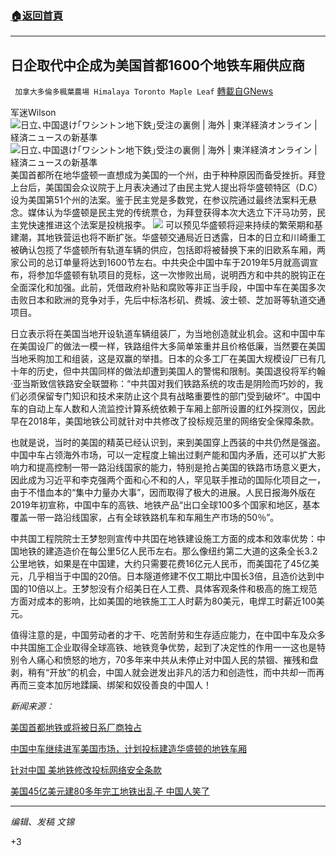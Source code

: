 ###  [:house:返回首頁](https://github.com/ourhimalayas/txt)
---

## 日企取代中企成为美国首都1600个地铁车厢供应商
` 加拿大多倫多楓葉農場 Himalaya Toronto Maple Leaf` [轉載自GNews](https://gnews.org/zh-hans/1256645/)

军迷Wilson
![日立､中国退け｢ワシントン地下鉄｣受注の裏側 | 海外 | 東洋経済オンライン | 経済ニュースの新基準]()![日立､中国退け｢ワシントン地下鉄｣受注の裏側 | 海外 | 東洋経済オンライン | 経済ニュースの新基準](https://tk.ismcdn.jp/mwimgs/8/e/640/img_8eb28d4bae8d86304ed457586e636f50607761.jpg)
美国首都所在地华盛顿一直想成为美国的一个州，由于种种原因而备受挫折。拜登上台后，美国国会众议院于上月表决通过了由民主党人提出将华盛顿特区（D.C）设为美国第51个州的法案。鉴于民主党是多数党，在参议院通过最终法案料无悬念。媒体认为华盛顿是民主党的传统票仓，为拜登获得本次大选立下汗马功劳，民主党快速推进这个法案是投桃报李。
![]()![](https://gnews-media-offload.s3.amazonaws.com/wp-content/uploads/2021/05/19090950/%E5%B1%8F%E5%B9%95%E6%88%AA%E5%9B%BE1192.png)
可以预见华盛顿将迎来持续的繁荣期和基建潮，其地铁营运也将不断扩张。华盛顿交通局近日透露，日本的日立和川崎重工被确认包揽了华盛顿所有轨道车辆的供应，包括即将被替换下来的旧欧系车厢，两家公司的总订单量将达到1600节左右。中共央企中国中车于2019年5月就高调宣布，将参加华盛顿有轨项目的竞标，这一次惨败出局，说明西方和中共的脱钩正在全面深化和加强。此前，凭借政府补贴和腐败等非正当手段，中国中车在美国多次击败日本和欧洲的竞争对手，先后中标洛杉矶、费城、波士顿、芝加哥等轨道交通项目。

日立表示将在美国当地开设轨道车辆组装厂，为当地创造就业机会。这和中国中车在美国设厂的做法一模一样，铁路组件大多简单笨重并且价格低廉，当然要在美国当地釆购加工和组装，这是双赢的举措。日本的众多工厂在美国大规模设厂已有几十年的历史，但中共国同样的做法却遭到美国人的警惕和限制。美国退役将军约翰·亚当斯致信铁路安全联盟称：“中共国对我们铁路系统的攻击是阴险而巧妙的，我们必须保留专门知识和技术来防止这个具有战略重要性的部门受到破坏”。中国中车的自动上车人数和人流监控计算系统依赖于车厢上部所设置的红外探测仪，因此早在2018年，美国地铁公司就针对中共修改了投标规范里的网络安全保障条款。

也就是说，当时的美国的精英已经认识到，来到美国穿上西装的中共仍然是强盗。中国中车占领海外市场，可以一定程度上输出过剩产能和国内矛盾，还可以扩大影响力和提高控制一带一路沿线国家的能力，特别是抢占美国的铁路市场意义更大，因此成为习近平和李克强两个面和心不和的人，罕见联手推动的国际化项目之一，由于不惜血本的“集中力量办大事”，因而取得了极大的进展。人民日报海外版在2019年初宣称，中国中车的高铁、地铁产品“出口全球100多个国家和地区，基本覆盖一带一路沿线国家，占有全球铁路机车和车厢生产市场的50％”。

中共国工程院院士王梦恕则宣传中共囯在地铁建设施工方面的成本和效率优势：中国地铁的建造造价在每公里5亿人民币左右。那么像纽约第二大道的这条全长3.2公里地铁，如果是在中国建，大约只需要花费16亿元人民币，而美国花了45亿美元，几乎相当于中国的20倍。日本隧道修建不仅工期比中国长3倍，且造价达到中国的10倍以上。王梦恕没有介绍美日在人工费、具体客观条件和极高的施工规范方面对成本的影响，比如美国的地铁施工工人时薪为80美元，电焊工时薪近100美元。

值得注意的是，中国劳动者的才干、吃苦耐劳和生存适应能力，在中囯中车及众多中共国施工企业取得全球高铁、地铁竞争优势，起到了决定性的作用一一这也是特别令人痛心和愤怒的地方，70多年来中共从未停止对中国人民的禁锢、摧残和盘剥，稍有“开放”的机会，中国人就会迸发出非凡的活力和创造性，而中共却一而再再而三变本加厉地蹂躏、绑架和奴役善良的中国人！

*新闻来源：*

[美国首都地铁或将被日系厂商独占](https://china.kyodonews.net/news/2021/05/d5949ff1771b.html)

[中国中车继续进军美国市场，计划投标建造华盛顿的地铁车厢](https://www.sohu.com/a/313129474_763498)

[针对中国 美地铁修改投标网络安全条款](https://info.51.ca/news/world/2019-01/726181.html)

[美国45亿美元建80多年完工地铁出乱子 中国人笑了](https://www.163.com/money/article/C9U31H7H002580S6.html)

* * *

*编辑、发稿 文锦*

+3

